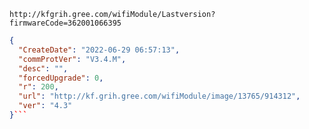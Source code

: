 `http://kfgrih.gree.com/wifiModule/Lastversion?firmwareCode=362001066395`

```json
{
  "CreateDate": "2022-06-29 06:57:13",
  "commProtVer": "V3.4.M",
  "desc": "",
  "forcedUpgrade": 0,
  "r": 200,
  "url": "http://kf.grih.gree.com/wifiModule/image/13765/914312",
  "ver": "4.3"
}```